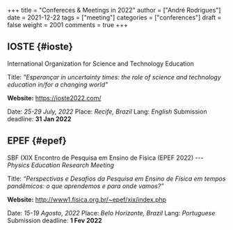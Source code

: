 +++
title = "Confereces & Meetings in 2022"
author = ["André Rodrigues"]
date = 2021-12-22
tags = ["meeting"]
categories = ["conferences"]
draft = false
weight = 2001
comments = true
+++

## IOSTE {#ioste}

International Organization for Science and Technology Education

Title: _"Esperançar in uncertainty times: the role of science and technology education in/for a changing world"_

**Website:** <https://ioste2022.com/>

Date: _25-29 July, 2022_
Place: _Recife, Brazil_
Lang: _English_
Submission deadline: **31 Jan 2022**


## EPEF {#epef}

SBF (XIX Encontro de Pesquisa em Ensino de Física (EPEF 2022)
   --- _Physics Education Research Meeting_

Title: _“Perspectivas e Desafios da Pesquisa em Ensino de Física em tempos pandêmicos: o que aprendemos e para onde vamos?”_

**Website:** <http://www1.fisica.org.br/~epef/xix/index.php>

Date: _15-19 Agosto, 2022_
Place: _Belo Horizonte, Brazil_
Lang: _Portuguese_
Submission deadline: **1 Fev 2022**
